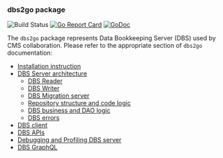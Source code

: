 ### dbs2go package

![Build Status](https://github.com/dmwm/dbs2go/actions/workflows/go.yml/badge.svg)
[![Go Report Card](https://goreportcard.com/badge/github.com/dmwm/dbs2go)](https://goreportcard.com/report/github.com/dmwm/dbs2go)
[![GoDoc](https://godoc.org/github.com/dmwm/dbs2go?status.svg)](https://godoc.org/github.com/dmwm/dbs2go)

The `dbs2go` package represents Data Bookkeeping Server (DBS) used
by CMS collaboration. Please refer to the appropriate section of `dbs2go`
documentation:

- [Installation instruction](docs/Installation.md)
- [DBS Server architecture](docs/DBSServer.md)
  - [DBS Reader](docs/DBSReader.md)
  - [DBS Writer](docs/DBSWriter.md)
  - [DBS Migration server](docs/MigrationServer.md)
  - [Repository structure and code logic](https://github.com/dmwm/dbs2go/blob/master/docs/DBSServer.md#repository-structure-and-code-logic)
  - [DBS business and DAO logic](https://github.com/dmwm/dbs2go/blob/master/docs/DBSServer.md#dbs-business-and-dao-logic)
  - [DBS errors](https://github.com/dmwm/dbs2go/blob/master/docs/DBSServer.md#dbs-errors)
- [DBS client](docs/Client.md)
- [DBS APIs](docs/apis.md)
- [Debugging and Profiling DBS server](docs/Debug.md)
- [DBS GraphQL](graphql/README.md)
